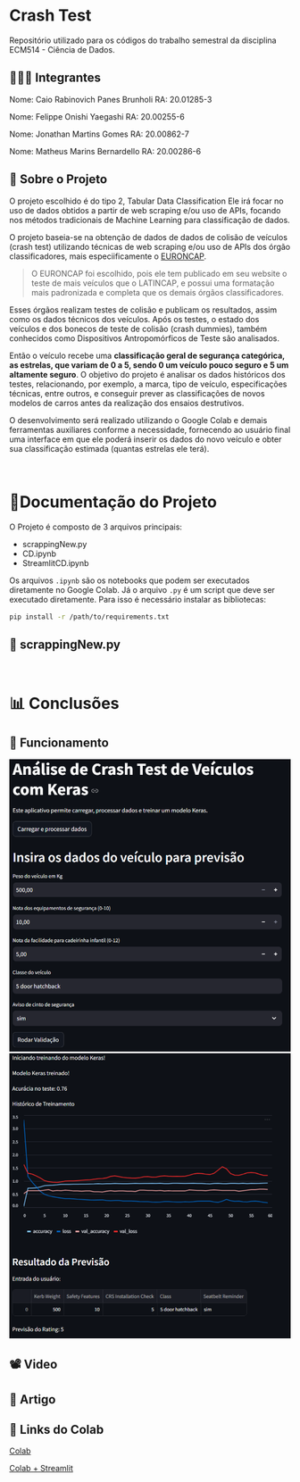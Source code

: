 # Crash Test
Repositório utilizado para os códigos do trabalho semestral da disciplina ECM514 - Ciência de Dados. 

## 🧑🏻‍💻 Integrantes
Nome: Caio Rabinovich Panes Brunholi 		RA: 20.01285-3 

Nome: Felippe Onishi Yaegashi 				RA: 20.00255-6

Nome: Jonathan Martins Gomes  			    RA: 20.00862-7

Nome: Matheus Marins Bernardello 			RA: 20.00286-6

## 🚩 Sobre o Projeto 
O projeto escolhido é do tipo 2, Tabular Data Classification
Ele irá focar no uso de dados obtidos a partir de web scraping e/ou uso de APIs, focando nos métodos tradicionais de Machine Learning para classificação de dados.

O projeto baseia-se na obtenção de dados de dados de colisão de veículos (crash test) utilizando técnicas de web scraping e/ou uso de APIs dos órgão classificadores, mais especiificamente o [EURONCAP](https://www.euroncap.com/en).

>O EURONCAP foi escolhido, pois ele tem publicado em seu website o teste de mais veículos que o LATINCAP, e possui uma formatação mais padronizada e completa que os demais órgãos classificadores.

Esses órgãos realizam testes de colisão e publicam os resultados, assim como os dados técnicos dos veículos. Após os testes, o estado dos veículos e dos bonecos de teste de colisão (crash dummies), também conhecidos como Dispositivos Antropomórficos de Teste são analisados. 

Então o veículo recebe uma **classificação geral de segurança categórica, as estrelas, que variam de 0 a 5, sendo 0 um veículo pouco seguro e 5 um altamente seguro**.
O objetivo do projeto é analisar os dados históricos dos testes, relacionando, por exemplo, a marca, tipo de veículo, especificações técnicas, entre outros, e conseguir prever as classificações de novos modelos de carros antes da realização dos ensaios destrutivos.

O desenvolvimento será realizado utilizando o Google Colab e demais ferramentas auxiliares conforme a necessidade, fornecendo ao usuário final uma interface em que ele poderá inserir os dados do novo veículo e obter sua classificação estimada (quantas estrelas ele terá).

</br>

# 🔧Documentação do Projeto
O Projeto é composto de 3 arquivos principais:
- scrappingNew.py
- CD.ipynb
- StreamlitCD.ipynb

Os arquivos `.ipynb` são os notebooks que podem ser executados diretamente no Google Colab. Já o arquivo `.py` é um script que deve ser executado diretamente. Para isso é necessário instalar as bibliotecas:
```bash
pip install -r /path/to/requirements.txt
```  

## 📌 scrappingNew.py


</br>

# 📊 Conclusões
## 🚀 Funcionamento
![alt text](images/image.png)
![alt text](images/image-1.png)

## 📽️ Video

## 📝 Artigo

## 🛜 Links do Colab

[Colab](https://colab.research.google.com/drive/1TCuvs70iniyzbc2-su6D5rB1eK1FduuT#scrollTo=NXIfPvveenWZ)


[Colab + Streamlit](https://colab.research.google.com/drive/1uKFoF86mV_WHvfIHBgtEZboCqDZWK69-?usp=sharing#scrollTo=D5yN_vbT80-p)
